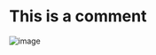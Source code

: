# This is a comment
![image](https://user-images.githubusercontent.com/97061095/188737583-967d43b6-1fd5-4a34-8a20-c43f3485ab24.png)
